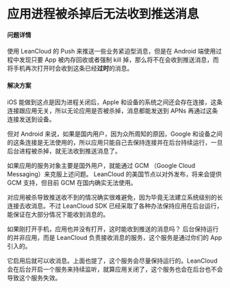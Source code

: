 # 应用进程被杀掉后无法收到推送消息

#### 问题详情
使用 LeanCloud 的 Push 来推送一些业务紧迫型消息，但是在 Android 端使用过程中发现只要 App 被内存回收或者强制 kill 掉，那么将不在会收到推送消息，而将手机再次打开时会收到这条已经**过时**的消息。

#### 解决方案
iOS 能做到这点是因为进程关闭后，Apple 和设备的系统之间还会存在连接，这条连接跟应用无关，所以无论应用是否被杀掉，消息都能发送到 APNs 再通过这条连接发送到设备。

但对 Android 来说，如果是国内用户，因为众所周知的原因，Google 和设备之间的这条连接是无法使用的，所以应用只能自己去保持连接并在后台持续运行，一旦后台进程被杀掉，就无法收到推送消息了。

如果应用的服务对象主要是国外用户，就能通过 GCM   （Google Cloud Messaging）来克服上述问题。 LeanCloud 的美国节点以对外发布，将来会提供 GCM 支持，但目前 GCM 在国内确实无法使用。

对应用被杀导致推送收不到的情况确实很难避免，因为毕竟无法建立系统级别的长连接去收消息。不过 LeanCloud SDK 已经采取了各种办法保持应用在后台运行，能保证在大部分情况下能收到消息的。 

如果刚打开手机，应用也并没有打开，这时能收到推送的消息吗？ 后台保持运行的并非应用，而是 LeanCloud 负责接收消息的服务，这个服务是通过你们的 App 引入的。

它启用后就可以收消息。上面也提了，这个服务会尽量保持运行的。LeanCloud 会在后台开启一个服务来持续监听，就算应用关闭了，这个服务也会在后台也不会导致这个服务失效。
